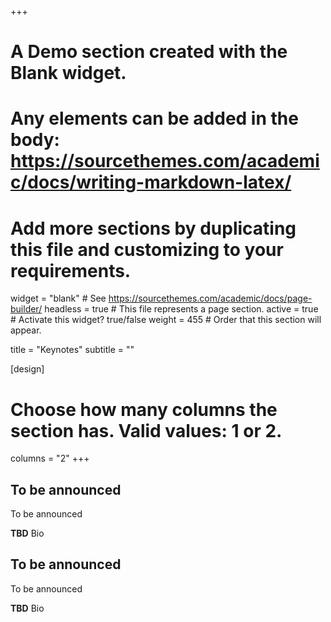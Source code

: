 +++
# A Demo section created with the Blank widget.
# Any elements can be added in the body: https://sourcethemes.com/academic/docs/writing-markdown-latex/
# Add more sections by duplicating this file and customizing to your requirements.

widget = "blank"  # See https://sourcethemes.com/academic/docs/page-builder/
headless = true  # This file represents a page section.
active = true  # Activate this widget? true/false
weight = 455  # Order that this section will appear.

title = "Keynotes"
subtitle = ""

[design]
  # Choose how many columns the section has. Valid values: 1 or 2.
  columns = "2"
+++

## To be announced

To be announced


**TBD** Bio

 ## To be announced

 To be announced


**TBD**  Bio

